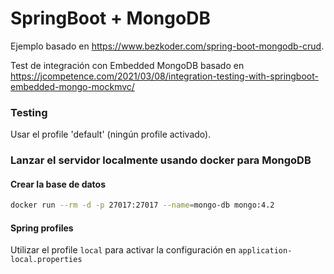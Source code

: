 # SpringBoot + MongoDB 

Ejemplo basado en https://www.bezkoder.com/spring-boot-mongodb-crud.

Test de integración con Embedded MongoDB basado en https://jcompetence.com/2021/03/08/integration-testing-with-springboot-embedded-mongo-mockmvc/

### Testing

Usar el profile 'default' (ningún profile activado).

### Lanzar el servidor localmente usando docker para MongoDB

#### Crear la base de datos

```bash
docker run --rm -d -p 27017:27017 --name=mongo-db mongo:4.2
```

#### Spring profiles

Utilizar el profile `local` para activar la configuración en `application-local.properties`
